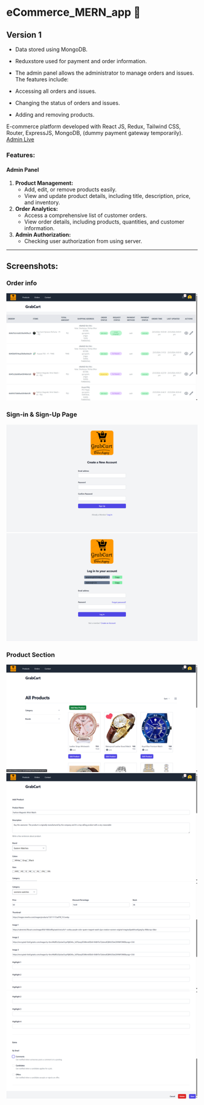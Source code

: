 # eCommerce_MERN_app 🛒

## Version 1
- Data stored using MongoDB.
- Reduxstore used for payment and order information.
- The admin panel allows the administrator to manage orders and issues. The features include:

- Accessing all orders and issues.
- Changing the status of orders and issues.
- Adding and removing products.

E-commerce platform developed with React JS, Redux, Tailwind CSS, Router, ExpressJS, MongoDB, (dummy payment gateway temporarily).
   [Admin Live](https://grabcart.vercel.app/)


### Features:
#### Admin Panel
1. **Product Management:** 
	- Add, edit, or remove products easily.
	- View and update product details, including title, description, price, and inventory.
2. **Order Analytics:** 
	- Access a comprehensive list of customer orders.
	- View order details, including products, quantities, and customer information.
3. **Admin Authorization:**
	- Checking user authorization from using server.

---

## Screenshots:

### Order info
![](./assets/All%20orders.png)
<!-- <img altr="1" src="./assets/All orders.png" height="400"> -->

### Sign-in & Sign-Up Page
![](./assets/Signup%20page.png)
![](./assets/Signin%20page.png)
<!-- <img altr="1" src="./assets/Signup page.png" height="200"> -->

### Product Section
![](./assets/Products.png)
![](./assets/edit%20product1.png)
![](./assets/edit%20product2.png)
![](./assets/edit%20product3.png)
<!-- <img altr="1" src="https:img.png" height="400">

### User Issue
![](./assets/Contact.png)
<!-- <img altr="1" src="https:img.png" height="400">



---

## Developed With:
- [Visual Studio Code](https://code.visualstudio.com/)
- [React](https://reactjs.org/)
- [Create React App](https://create-react-app.dev/)
- [ExpressJS](https://expressjs.com/)
- [NodeJS](https://nodejs.org/en)
- [MongoDB](https://www.mongodb.com/atlas/database)

---

## Getting Started:

### Prerequisites:
- Node v20.11.1
- Npm 10.2.4

Verify your node and npm versions:
```bash
node -v
npm -v